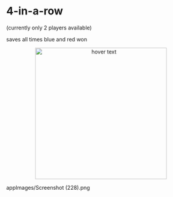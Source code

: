 # 4-in-a-row
(currently only 2 players available)

saves all times blue and red won


<p align="center">
  <img src="../appImages/Screenshot (228).png" width="350" title="hover text">
</p>
appImages/Screenshot (228).png
